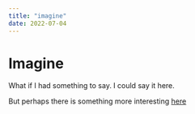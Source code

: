 ```yaml
---
title: "imagine"
date: 2022-07-04
---
```

# Imagine

What if I had something to say. I could say it here.

But perhaps there is something more interesting [here](https://richardpatterson.github.io/blog)
